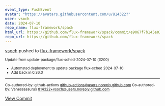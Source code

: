 ```yaml
---
event_type: PushEvent
avatar: "https://avatars.githubusercontent.com/u/814322?"
user: vsoch
date: 2024-07-10
repo_name: flux-framework/spack
html_url: https://github.com/flux-framework/spack/commit/e9067f7b145e030c463f52a1400e45ec2e490122
repo_url: https://github.com/flux-framework/spack
---
```


<a href='https://github.com/vsoch' target='_blank'>vsoch</a> pushed to <a href='https://github.com/flux-framework/spack' target='_blank'>flux-framework/spack</a>

<small>Update from update-package/flux-sched-2024-07-10 (#200)

* Automated deployment to update package flux-sched 2024-07-10
* Add back in 0.36.0

---------

Co-authored-by: github-actions <github-actions@users.noreply.github.com>
Co-authored-by: Vanessasaurus <814322+vsoch@users.noreply.github.com></small>

<a href='https://github.com/flux-framework/spack/commit/e9067f7b145e030c463f52a1400e45ec2e490122' target='_blank'>View Commit</a>